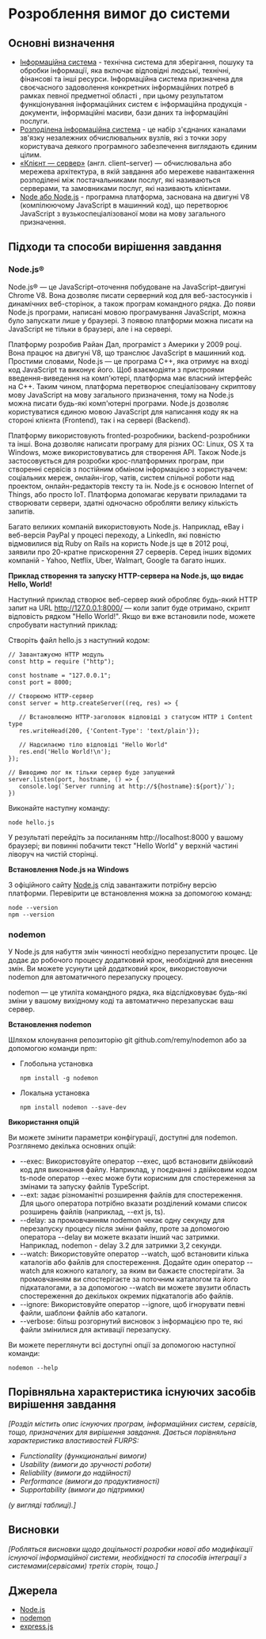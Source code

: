 # Розроблення вимог до системи

## Основні визначення

* [Інформаційна система](https://boldak.github.io/dis-edu/intro/10.distributed--information-system.html#:~:text=%D0%86%D0%BD%D1%84%D0%BE%D1%80%D0%BC%D0%B0%D1%86%D1%96%D0%B9%D0%BD%D0%B0%20%D1%81%D0%B8%D1%81%D1%82%D0%B5%D0%BC%D0%B0%20%2D%20%D1%82%D0%B5%D1%85%D0%BD%D1%96%D1%87%D0%BD%D0%B0,%D1%96%D0%BD%D1%84%D0%BE%D1%80%D0%BC%D0%B0%D1%86%D1%96%D0%B9%D0%BD%D0%B8%D1%85%20%D0%BF%D0%BE%D1%82%D1%80%D0%B5%D0%B1%20%D0%BA%D0%BE%D1%80%D0%B8%D1%81%D1%82%D1%83%D0%B2%D0%B0%D1%87%D1%96%D0%B2.) - технічна система для зберігання, пошуку та обробки інформації, яка включає відповідні людські, технічні, фінансові та інші ресурси. Інформаційна система призначена для своєчасного задоволення конкретних інформаційних потреб в рамках певної предметної області , при цьому результатом функціонування інформаційних систем є інформаційна продукція - документи, інформаційні масиви, бази даних та інформаційні послуги.
* [Розподілена інформаційна система](https://boldak.github.io/dis-edu/intro/10.distributed--information-system.html#:~:text=%D0%A0%D0%BE%D0%B7%D0%BF%D0%BE%D0%B4%D1%96%D0%BB%D0%B5%D0%BD%D0%B0%20%D1%96%D0%BD%D1%84%D0%BE%D1%80%D0%BC%D0%B0%D1%86%D1%96%D0%B9%D0%BD%D0%B0%20%D1%81%D0%B8%D1%81%D1%82%D0%B5%D0%BC%D0%B0%20%2D%20%D1%86%D0%B5%20%D0%BD%D0%B0%D0%B1%D1%96%D1%80%20%D0%B7%27%D1%94%D0%B4%D0%BD%D0%B0%D0%BD%D0%B8%D1%85%20%D0%BA%D0%B0%D0%BD%D0%B0%D0%BB%D0%B0%D0%BC%D0%B8%20%D0%B7%D0%B2%27%D1%8F%D0%B7%D0%BA%D1%83%20%D0%BD%D0%B5%D0%B7%D0%B0%D0%BB%D0%B5%D0%B6%D0%BD%D0%B8%D1%85%20%D0%BE%D0%B1%D1%87%D0%B8%D1%81%D0%BB%D1%8E%D0%B2%D0%B0%D0%BB%D1%8C%D0%BD%D0%B8%D1%85%20%D0%B2%D1%83%D0%B7%D0%BB%D1%96%D0%B2%2C%20%D1%8F%D0%BA%D1%96%20%D0%B7%20%D1%82%D0%BE%D1%87%D0%BA%D0%B8%20%D0%B7%D0%BE%D1%80%D1%83%20%D0%BA%D0%BE%D1%80%D0%B8%D1%81%D1%82%D1%83%D0%B2%D0%B0%D1%87%D0%B0%20%D0%B4%D0%B5%D1%8F%D0%BA%D0%BE%D0%B3%D0%BE%20%D0%BF%D1%80%D0%BE%D0%B3%D1%80%D0%B0%D0%BC%D0%BD%D0%BE%D0%B3%D0%BE%20%D0%B7%D0%B0%D0%B1%D0%B5%D0%B7%D0%BF%D0%B5%D1%87%D0%B5%D0%BD%D0%BD%D1%8F%20%D0%B2%D0%B8%D0%B3%D0%BB%D1%8F%D0%B4%D0%B0%D1%8E%D1%82%D1%8C%20%D1%94%D0%B4%D0%B8%D0%BD%D0%B8%D0%BC%20%D1%86%D1%96%D0%BB%D0%B8%D0%BC.) - це набір з'єднаних каналами зв'язку незалежних обчислювальних вузлів, які з точки зору користувача деякого програмного забезпечення виглядають єдиним цілим.
* [«Клієнт — сервер»](https://ru.wikipedia.org/wiki/%D0%9A%D0%BB%D0%B8%D0%B5%D0%BD%D1%82_%E2%80%94_%D1%81%D0%B5%D1%80%D0%B2%D0%B5%D1%80) (англ. client–server) — обчислювальна або мережева архітектура, в якій завдання або мережеве навантаження розподілені між постачальниками послуг, які називаються серверами, та замовниками послуг, які називають клієнтами.
* [Node або Node.js](https://ru.wikipedia.org/wiki/Node.js) - програмна платформа, заснована на двигуні V8 (компілюючому JavaScript в машинний код), що перетворює JavaScript з вузькоспеціалізованої мови на мову загального призначення.

## Підходи та способи вирішення завдання

### Node.js®

Node.js® — це JavaScript–оточення побудоване на JavaScript–двигуні Chrome V8. Вона дозволяє писати серверний код для веб-застосунків і динамічних веб-сторінок, а також програм командного рядка. До появи Node.js програми, написані мовою програмування JavaScript, можна було запускати лише у браузері. З появою платформи можна писати на JavaScript не тільки в браузері, але і на сервері.

Платформу розробив Райан Дал, програміст з Америки у 2009 році. Вона працює на двигуні V8, що транслює JavaScript в машинний код. Простими словами, Node.js — це програма C++, яка отримує на вході код JavaScript та виконує його. Щоб взаємодіяти з пристроями введення-виведення на комп'ютері, платформа має власний інтерфейс на C++. Таким чином, платформа перетворює спеціалізовану скриптову мову JavaScript на мову загального призначення, тому на Node.js можна писати будь-які комп'ютерні програми. Node.js дозволяє користуватися єдиною мовою JavaScript для написання коду як на стороні клієнта (Frontend), так і на сервері (Backend). 

Платформу використовують fronted-розробники, backend-розробники та інші. Вона дозволяє написати програму для різних ОС: Linux, OS X та Windows, може використовуватись для створення API. Також Node.js застосовується для розробки крос-платформних програм, при створенні сервісів з постійним обміном інформацією з користувачем: соціальних мереж, онлайн-ігор, чатів, систем спільної роботи над проектом, онлайн-редакторів тексту та ін. Node.js є основою Internet of Things, або просто IoT. Платформа допомагає керувати приладами та створювати сервери, здатні одночасно обробляти велику кількість запитів.

Багато великих компаній використовують Node.js. Наприклад, eBay і веб-версія PayPal у процесі переходу, а LinkedIn, які повністю відмовилися від Ruby on Rails на користь Node.js ще в 2012 році, заявили про 20-кратне прискорення 27 серверів. Серед інших відомих компаній - Yahoo, Netflix, Uber, Walmart, Google та багато інших.

**Приклад створення та запуску HTTP-сервера на Node.js, що видає Hello, World!**

Наступний приклад створює веб-сервер який обробляє будь-який HTTP запит на URL http://127.0.0.1:8000/ — коли запит буде отримано, скрипт відповість рядком "Hello World!". Якщо ви вже встановили node, можете спробувати наступний приклад:

Створіть файл hello.js з наступний кодом:

    // Завантажуємо HTTP модуль
    const http = require ("http");

    const hostname = "127.0.0.1";
    const port = 8000;

    // Створюємо HTTP-сервер
    const server = http.createServer((req, res) => {

       // Встановлюємо HTTP-заголовок відповіді з статусом HTTP і Content type
       res.writeHead(200, {'Content-Type': 'text/plain'});

       // Надсилаємо тіло відповіді "Hello World"
       res.end('Hello World!\n');
    });

    // Виводимо лог як тільки сервер буде запущений
    server.listen(port, hostname, () => {
       console.log(`Server running at http://${hostname}:${port}/`);
    })

Виконайте наступну команду:
    
    node hello.js

У результаті перейдіть за посиланням http://localhost:8000 у вашому браузері; ви повинні побачити текст "Hello World" у верхній частині ліворуч на чистій сторінці.
    
**Встановлення Node.js на Windows**

З офіційного сайту [Node.js](https://nodejs.org/en/) слід завантажити потрібну версію платформи. Перевірити це встановлення можна за допомогою команд:

    node --version
    npm --version 

### nodemon 

У Node.js для набуття змін чинності необхідно перезапустити процес. Це додає до робочого процесу додатковий крок, необхідний для внесення змін. Ви можете усунути цей додатковий крок, використовуючи nodemon для автоматичного перезапуску процесу.

nodemon — це утиліта командного рядка, яка відслідковуває будь-які зміни у вашому вихідному коді та автоматично перезапускає ваш сервер. 

**Встановлення nodemon**

Шляхом клонування репозиторію git github.com/remy/nodemon або за допомогою команди npm:

* Глобольна установка

      npm install -g nodemon
    
* Локальна установка

      npm install nodemon --save-dev
    
**Використання опцій**

Ви можете змінити параметри конфігурації, доступні для nodemon. Розглянемо декілька основних опцій:

* --exec: Використовуйте оператор --exec, щоб встановити двійковий код для виконання файлу. Наприклад, у поєднанні з двійковим кодом ts-node оператор --exec може бути корисним для спостереження за змінами та запуску файлів TypeScript.
* --ext: задає різноманітні розширення файлів для спостереження. Для цього оператора потрібно вказати розділений комами список розширень файлів (наприклад, --ext js, ts).
* --delay: за промовчанням nodemon чекає одну секунду для перезапуску процесу після зміни файлу, проте за допомогою оператора --delay ви можете вказати інший час затримки. Наприклад, nodemon - delay 3.2 для затримки 3,2 секунди.
* --watch: Використовуйте оператор --watch, щоб встановити кілька каталогів або файлів для спостереження. Додайте один оператор --watch для кожного каталогу, за яким ви бажаєте спостерігати. За промовчанням ви спостерігаєте за поточним каталогом та його підкаталогами, а за допомогою --watch ви можете звузити область спостереження до декількох окремих підкаталогів або файлів.
* --ignore: Використовуйте оператор --ignore, щоб ігнорувати певні файли, шаблони файлів або каталоги.
* --verbose: більш розгорнутий висновок з інформацією про те, які файли змінилися для активації перезапуску.

Ви можете переглянути всі доступні опції за допомогою наступної команди:

    nodemon --help
    


## Порівняльна характеристика існуючих засобів вирішення завдання

*[Розділ містить опис існуючих програм, інформаційних систем, сервісів, тощо, призначених для вирішення 
завдання. Дається порівняльна характеристика властивостей FURPS:*
- *Functionality (функциональні вимоги)*
- *Usability (вимоги до зручності роботи)*
- *Reliability (вимоги до надійності)*
- *Performance (вимоги до продуктивності)*
- *Supportability (вимоги до підтримки)*

 *(у вигляді таблиці).]*

## Висновки

*[Робляться висновки щодо доцільності розробки нової або модифікації існуючої інформаційної системи, необхідності та способів інтеграції з системами(сервісами) третіх сторін, тощо.]*

## Джерела

* [Node.js](https://nodejs.org/en/)
* [nodemon](https://nodemon.io/)
* [express.js](https://expressjs.com/)
